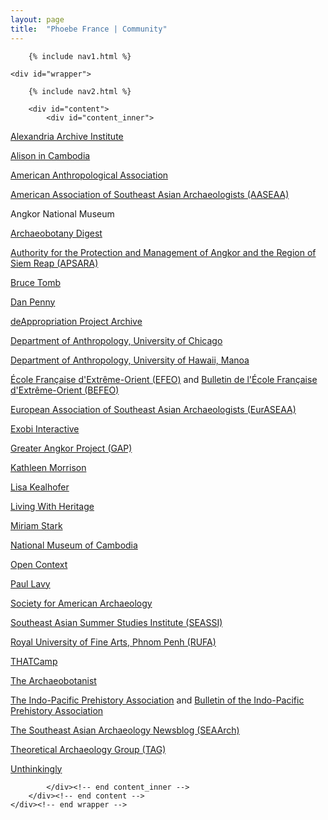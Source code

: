 ```yaml
---
layout: page
title:  "Phoebe France | Community"
---
```

<body id="body_community"> 

		{% include nav1.html %}
		
	<div id="wrapper"> 
	
		{% include nav2.html %}
	
		<div id="content">
			<div id="content_inner">
	
<!-- 			<h2 id="first">Community</h2> -->

<!--
<p>Nam quis augue est, quis vestibulum nunc. Aliquam erat volutpat. Vestibulum porta condimentum orci sodales mollis. Etiam pulvinar mauris nec libero commodo volutpat. Maecenas faucibus, nisl sit amet tempus varius, massa dolor porttitor nisi, quis ultrices erat tortor ut nisi. Morbi viverra lectus sit amet mi interdum auctor. In hac habitasse platea dictumst. Integer nec purus est. Proin bibendum mauris ac leo ultricies porta. Maecenas dapibus tincidunt fermentum. Donec nibh diam, bibendum at rhoncus sit amet, consequat sit amet urna.</p>


<h2>Community Paragraph 2</h2>

	<p>Donec sem mi, condimentum in tempor a, fermentum non nibh. Pellentesque tempus mauris non turpis pellentesque lacinia. Etiam laoreet volutpat dolor at convallis. Nam id nulla at orci volutpat venenatis hendrerit non nisi. Etiam sit amet enim at sem laoreet ultrices tincidunt eget ligula. Etiam cursus eros quis arcu interdum pharetra. Nulla facilisi. Fusce enim sem, dictum a mattis a, aliquet euismod odio. Aliquam rutrum tristique lectus id tincidunt. Class aptent taciti sociosqu ad litora torquent per conubia nostra, per inceptos himenaeos. Aliquam euismod suscipit tellus aliquet pulvinar. Donec sem mi, condimentum in tempor a, fermentum non nibh. Pellentesque tempus mauris non turpis pellentesque lacinia. Etiam laoreet volutpat dolor at convallis. Nam id nulla at orci volutpat venenatis hendrerit non nisi. Etiam sit amet enim at sem laoreet ultrices tincidunt eget ligula. Etiam cursus eros quis arcu interdum pharetra. Nulla facilisi. Fusce enim sem, dictum a mattis a, aliquet euismod odio. Aliquam rutrum tristique lectus id tincidunt. Class aptent taciti sociosqu ad litora torquent per conubia nostra, per inceptos himenaeos. Aliquam euismod suscipit tellus aliquet pulvinar.
</p>
-->

<!--
I could either have a list like this, and then it's like: hey, here are all my friends.  Or I could have some kind of feed, or both?
-->

<!--
<h2 id="first">Research Community</h2>

<p>These people and organizations support and inspire my research, both within the academy and beyond.</p>

<h2>People and Organizations</h2>
-->

<p><a href="http://alexandriaarchive.org/">Alexandria Archive Institute</a></p>
<p><a href="http://alisonincambodia.wordpress.com/">Alison in Cambodia</a></p>
<p><a href="http://www.aaanet.org/">American Anthropological Association</a></p>
<p><a href="https://sites.google.com/site/aaseaarchaeology/">American Association of Southeast Asian Archaeologists (AASEAA)</a></p>
<p>Angkor National Museum</p>
<p><a href="https://www.jiscmail.ac.uk/cgi-bin/webadmin?A2=ARCHAEOBOTANY;d04bb35e.1105">Archaeobotany Digest</a></p>
<p><a href="http://www.autoriteapsara.org/index_en.html">Authority for the Protection and Management of Angkor and the Region of Siem Reap (APSARA)</a></p>
<p><a href="brucetomb.com">Bruce Tomb</a></p>
<p><a href="http://www.geosci.usyd.edu.au/people/st_penny.shtml">Dan Penny</a></p>
<p><a href="http://deappropriationproject.net/">deAppropriation Project Archive</a></p>
<p><a href="http://anthropology.uchicago.edu/">Department of Anthropology, University of Chicago</a></p>
<p><a href="http://www.anthropology.hawaii.edu/">Department of Anthropology, University of Hawaii, Manoa</a></p>
<p><a href="http://www.efeo.fr/index.php?l=EN">École Française d'Extrême-Orient (EFEO)</a> and <a href="http://www.persee.fr/web/revues/home/prescript/revue/befeo">Bulletin de l'École Française d'Extrême-Orient (BEFEO)</a></p>
<p><a href="http://www.ucd.ie/archaeology/euraseaa14/">European Association of Southeast Asian Archaeologists (EurASEAA)</a></p>
<p><a href="http://exobi.com/">Exobi Interactive</a></p>
<p><a href="http://acl.arts.usyd.edu.au/angkor/gap/">Greater Angkor Project (GAP)</a></p>
<p><a href="http://paleoecology.uchicago.edu/">Kathleen Morrison</a></p>
<p><a href="http://www.scu.edu/cas/ess/faculty-staff/lisa-kealhofer/index.cfm">Lisa Kealhofer</a></p>
<p><a href="http://acl.arts.usyd.edu.au/angkor/lwh/">Living With Heritage</a></p>
<p><a href="http://anthropology.hawaii.edu/People/Faculty/Stark/">Miriam Stark</a></p>
<p><a href="http://cambodiamuseum.info/">National Museum of Cambodia</a></p>
<p><a href="http://opencontext.org/">Open Context</a></p>
<p><a href="https://hawaii.academia.edu/PaulLavy/">Paul Lavy</a></p>
<p><a href="http://www.saa.org/">Society for American Archaeology</a></p>
<p><a href="http://seassi.wisc.edu/">Southeast Asian Summer Studies Institute (SEASSI)</a></p>
<p><a href="http://www.rufa.edu.kh/">Royal University of Fine Arts, Phnom Penh (RUFA)</a></p>
<p><a href="http://thatcamp.org/">THATCamp</a></p>
<p><a href="http://archaeobotanist.blogspot.com/">The Archaeobotanist</a></p>
<p><a href="http://arts.anu.edu.au/arcworld/ippa/ippa.htm">The Indo-Pacific Prehistory Association</a> and <a href="http://journals.lib.washington.edu/index.php/BIPPA/issue/current/">Bulletin of the Indo-Pacific Prehistory Association</a></p>
<p><a href="http://www.southeastasianarchaeology.com/">The Southeast Asian Archaeology Newsblog (SEAArch)</a></p>
<p><a href="http://www.columbia.edu/cu/archaeology/conference/tag/">Theoretical Archaeology Group (TAG)</a></p>
<p><a href="http://unthinkingly.com/">Unthinkingly</a></p>

<!-- <p><a href="linkhere.net">National Museums in Cambodia?</a></p> -->

<!-- <p><a href="linkhere.net">Libraries?</a></p> -->

<!-- <p><a href="http://www.unesco.org/new/en/phnompenh">UNESCO, Phnom Penh</a></p> -->

<!-- <p><a href="http://www.hawaii.edu/khmer/">University of Hawaii Khmer Language Program</a></p> -->

<!-- <p><a href="https://www.socialtext.net/wherecamp/">WhereCamp</a></p>  Where camp should go on phlabs… also mine unthinkingly and your bookmarks -->

						
			</div><!-- end content_inner -->
		</div><!-- end content -->
	</div><!-- end wrapper -->
</body>